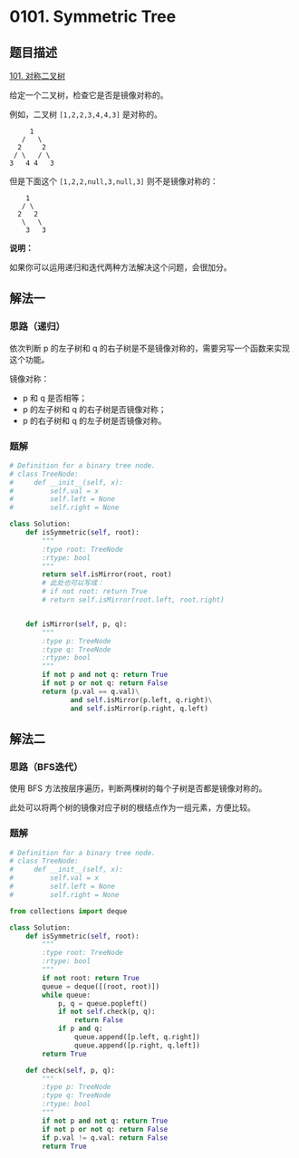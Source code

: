# 0101. Symmetric Tree

## 题目描述

[101. 对称二叉树](https://leetcode-cn.com/problems/symmetric-tree/)

给定一个二叉树，检查它是否是镜像对称的。

例如，二叉树 `[1,2,2,3,4,4,3]` 是对称的。

```
     1
   /   \
  2     2
 / \   / \
3   4 4   3
```

但是下面这个 `[1,2,2,null,3,null,3]` 则不是镜像对称的：

```
    1
   / \
  2   2
   \   \
    3   3
```

**说明：**

如果你可以运用递归和迭代两种方法解决这个问题，会很加分。

## 解法一

### 思路（递归）

依次判断 p 的左子树和 q 的右子树是不是镜像对称的，需要另写一个函数来实现这个功能。

镜像对称：

- p 和 q 是否相等；
- p 的左子树和 q 的右子树是否镜像对称；
- p 的右子树和 q 的左子树是否镜像对称。

### 题解

```python
# Definition for a binary tree node.
# class TreeNode:
#     def __init__(self, x):
#         self.val = x
#         self.left = None
#         self.right = None

class Solution:
    def isSymmetric(self, root):
        """
        :type root: TreeNode
        :rtype: bool
        """
        return self.isMirror(root, root)
    	# 此处也可以写成：
        # if not root: return True
        # return self.isMirror(root.left, root.right)


    def isMirror(self, p, q):
        """
        :type p: TreeNode
        :type q: TreeNode
        :rtype: bool
        """
        if not p and not q: return True
        if not p or not q: return False
        return (p.val == q.val)\
               and self.isMirror(p.left, q.right)\
               and self.isMirror(p.right, q.left)
```

## 解法二

### 思路（BFS迭代）

使用 BFS 方法按层序遍历，判断两棵树的每个子树是否都是镜像对称的。

此处可以将两个树的镜像对应子树的根结点作为一组元素，方便比较。

### 题解

```python
# Definition for a binary tree node.
# class TreeNode:
#     def __init__(self, x):
#         self.val = x
#         self.left = None
#         self.right = None

from collections import deque

class Solution:
    def isSymmetric(self, root):
        """
        :type root: TreeNode
        :rtype: bool
        """
        if not root: return True
        queue = deque([(root, root)])
        while queue:
            p, q = queue.popleft()
            if not self.check(p, q):
                return False
            if p and q:
                queue.append([p.left, q.right])
                queue.append([p.right, q.left])
        return True

    def check(self, p, q):
        """
        :type p: TreeNode
        :type q: TreeNode
        :rtype: bool
        """
        if not p and not q: return True
        if not p or not q: return False
        if p.val != q.val: return False
        return True
```
